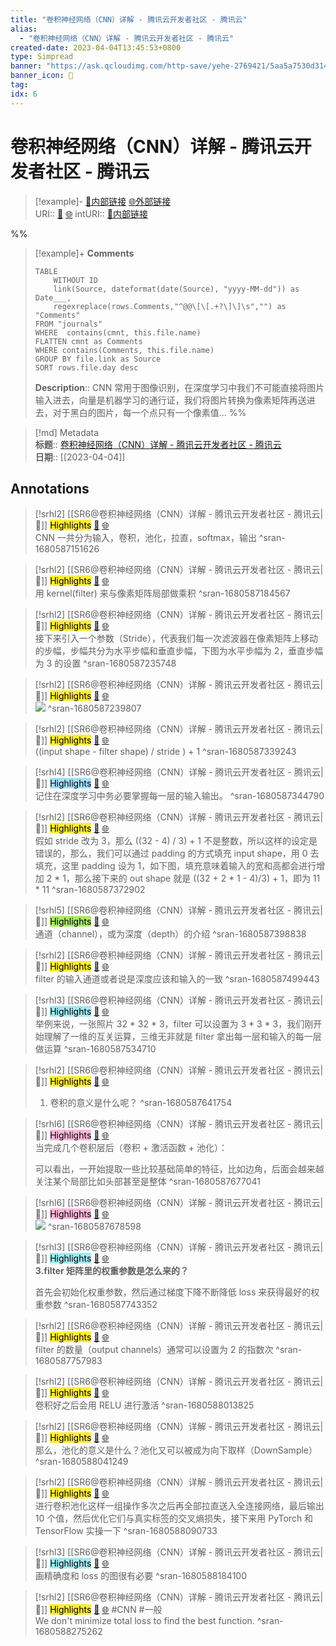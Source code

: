 ```yaml
---
title: "卷积神经网络（CNN）详解 - 腾讯云开发者社区 - 腾讯云"
alias: 
  - "卷积神经网络（CNN）详解 - 腾讯云开发者社区 - 腾讯云"
created-date: 2023-04-04T13:45:53+0800
type: Simpread
banner: "https://ask.qcloudimg.com/http-save/yehe-2769421/5aa5a7530d31478824f4f0cb5c724f94.jpeg?imageView2/2/w/2560/h/7000 "
banner_icon: 🔖
tag: 
idx: 6
---
```


# 卷积神经网络（CNN）详解 - 腾讯云开发者社区 - 腾讯云

> [!example]- [🧷内部链接](<http://localhost:7026/unread/6>) [🌐外部链接](<https://cloud.tencent.com/developer/article/1860520>)    
> URI:: [🧷](<http://localhost:7026/unread/6>) [🌐](<https://cloud.tencent.com/developer/article/1860520>) 
> intURI:: [🧷内部链接](<http://localhost:7026/reading/6>)

%%
> [!example]+ **Comments**  
> ```dataview
> TABLE 
>     WITHOUT ID
>     link(Source, dateformat(date(Source), "yyyy-MM-dd")) as Date___, 
>     regexreplace(rows.Comments,"^@@\[\[.+?\]\]\s","") as "Comments"
> FROM "journals"
> WHERE  contains(cmnt, this.file.name)
> FLATTEN cmnt as Comments
> WHERE contains(Comments, this.file.name)
> GROUP BY file.link as Source
> SORT rows.file.day desc
> ```
>  **Description**:: CNN 常用于图像识别，在深度学习中我们不可能直接将图片输入进去，向量是机器学习的通行证，我们将图片转换为像素矩阵再送进去，对于黑白的图片，每一个点只有一个像素值...
%%

> [!md] Metadata  
> **标题**:: [卷积神经网络（CNN）详解 - 腾讯云开发者社区 - 腾讯云](https://cloud.tencent.com/developer/article/1860520)  
> **日期**:: [[2023-04-04]]  

## Annotations


> [!srhl2] [[SR6@卷积神经网络（CNN）详解 - 腾讯云开发者社区 - 腾讯云|📄]] <mark style="background-color: #ffeb3b">Highlights</mark> [🧷](<http://localhost:7026/unread/6#id=1680587151626>) [🌐](<http://localhost:7026/reading/6#id=1680587151626>)   
> CNN 一共分为输入，卷积，池化，拉直，softmax，输出
> ^sran-1680587151626
 
> [!srhl2] [[SR6@卷积神经网络（CNN）详解 - 腾讯云开发者社区 - 腾讯云|📄]] <mark style="background-color: #ffeb3b">Highlights</mark> [🧷](<http://localhost:7026/unread/6#id=1680587184567>) [🌐](<http://localhost:7026/reading/6#id=1680587184567>)   
> 用 kernel(filter) 来与像素矩阵局部做乘积
> ^sran-1680587184567
 
> [!srhl2] [[SR6@卷积神经网络（CNN）详解 - 腾讯云开发者社区 - 腾讯云|📄]] <mark style="background-color: #ffeb3b">Highlights</mark> [🧷](<http://localhost:7026/unread/6#id=1680587235748>) [🌐](<http://localhost:7026/reading/6#id=1680587235748>)   
> 接下来引入一个参数（Stride），代表我们每一次滤波器在像素矩阵上移动的步幅，步幅共分为水平步幅和垂直步幅，下图为水平步幅为 2，垂直步幅为 3 的设置
> ^sran-1680587235748
 
> [!srhl2] [[SR6@卷积神经网络（CNN）详解 - 腾讯云开发者社区 - 腾讯云|📄]] <mark style="background-color: #ffeb3b">Highlights</mark> [🧷](<http://localhost:7026/unread/6#id=1680587239807>) [🌐](<http://localhost:7026/reading/6#id=1680587239807>)   
> ![](https://ask.qcloudimg.com/http-save/yehe-2769421/4b8820eea28b343261001cae3eca3f79.jpeg?imageView2/2/w/2560/h/7000)
> ^sran-1680587239807
 
> [!srhl2] [[SR6@卷积神经网络（CNN）详解 - 腾讯云开发者社区 - 腾讯云|📄]] <mark style="background-color: #ffeb3b">Highlights</mark> [🧷](<http://localhost:7026/unread/6#id=1680587339243>) [🌐](<http://localhost:7026/reading/6#id=1680587339243>)   
> ((input shape - filter shape) / stride ) + 1
> ^sran-1680587339243
 
> [!srhl4] [[SR6@卷积神经网络（CNN）详解 - 腾讯云开发者社区 - 腾讯云|📄]] <mark style="background-color: #a1e0ff">Highlights</mark> [🧷](<http://localhost:7026/unread/6#id=1680587344790>) [🌐](<http://localhost:7026/reading/6#id=1680587344790>)   
> 记住在深度学习中务必要掌握每一层的输入输出。
> ^sran-1680587344790
 
> [!srhl2] [[SR6@卷积神经网络（CNN）详解 - 腾讯云开发者社区 - 腾讯云|📄]] <mark style="background-color: #ffeb3b">Highlights</mark> [🧷](<http://localhost:7026/unread/6#id=1680587372902>) [🌐](<http://localhost:7026/reading/6#id=1680587372902>)   
> 假如 stride 改为 3，那么 ((32 - 4) / 3) + 1 不是整数，所以这样的设定是错误的，那么，我们可以通过 padding 的方式填充 input shape，用 0 去填充，这里 padding 设为 1，如下图，填充意味着输入的宽和高都会进行增加 2 * 1，那么接下来的 out shape 就是 ((32 + 2 * 1 - 4)/3) + 1，即为 11 * 11
> ^sran-1680587372902
 
> [!srhl5] [[SR6@卷积神经网络（CNN）详解 - 腾讯云开发者社区 - 腾讯云|📄]] <mark style="background-color: #a8ea68">Highlights</mark> [🧷](<http://localhost:7026/unread/6#id=1680587398838>) [🌐](<http://localhost:7026/reading/6#id=1680587398838>)   
> 通道（channel），或为深度（depth）的介绍
> ^sran-1680587398838
 
> [!srhl2] [[SR6@卷积神经网络（CNN）详解 - 腾讯云开发者社区 - 腾讯云|📄]] <mark style="background-color: #ffeb3b">Highlights</mark> [🧷](<http://localhost:7026/unread/6#id=1680587499443>) [🌐](<http://localhost:7026/reading/6#id=1680587499443>)   
> filter 的输入通道或者说是深度应该和输入的一致
> ^sran-1680587499443
 
> [!srhl3] [[SR6@卷积神经网络（CNN）详解 - 腾讯云开发者社区 - 腾讯云|📄]] <mark style="background-color: #a2e9f2">Highlights</mark> [🧷](<http://localhost:7026/unread/6#id=1680587534710>) [🌐](<http://localhost:7026/reading/6#id=1680587534710>)   
> 举例来说，一张照片 32 * 32 * 3，filter 可以设置为 3 * 3 * 3，我们刚开始理解了一维的互关运算，三维无非就是 filter 拿出每一层和输入的每一层做运算
> ^sran-1680587534710
 
> [!srhl2] [[SR6@卷积神经网络（CNN）详解 - 腾讯云开发者社区 - 腾讯云|📄]] <mark style="background-color: #ffeb3b">Highlights</mark> [🧷](<http://localhost:7026/unread/6#id=1680587641754>) [🌐](<http://localhost:7026/reading/6#id=1680587641754>)   
> 1. 卷积的意义是什么呢？
> ^sran-1680587641754
 
> [!srhl6] [[SR6@卷积神经网络（CNN）详解 - 腾讯云开发者社区 - 腾讯云|📄]] <mark style="background-color: #ffb7da">Highlights</mark> [🧷](<http://localhost:7026/unread/6#id=1680587677041>) [🌐](<http://localhost:7026/reading/6#id=1680587677041>)   
> 当完成几个卷积层后（卷积 + 激活函数 + 池化）：
> 
> 可以看出，一开始提取一些比较基础简单的特征，比如边角，后面会越来越关注某个局部比如头部甚至是整体
> ^sran-1680587677041
 
> [!srhl6] [[SR6@卷积神经网络（CNN）详解 - 腾讯云开发者社区 - 腾讯云|📄]] <mark style="background-color: #ffb7da">Highlights</mark> [🧷](<http://localhost:7026/unread/6#id=1680587678598>) [🌐](<http://localhost:7026/reading/6#id=1680587678598>)   
> ![](https://ask.qcloudimg.com/http-save/yehe-2769421/5802758827b13477f3adbdd31842cd01.jpeg)
> ^sran-1680587678598
 
> [!srhl3] [[SR6@卷积神经网络（CNN）详解 - 腾讯云开发者社区 - 腾讯云|📄]] <mark style="background-color: #a2e9f2">Highlights</mark> [🧷](<http://localhost:7026/unread/6#id=1680587743352>) [🌐](<http://localhost:7026/reading/6#id=1680587743352>)   
> **3.filter 矩阵里的权重参数是怎么来的？**
> 
> 首先会初始化权重参数，然后通过梯度下降不断降低 loss 来获得最好的权重参数
> ^sran-1680587743352
 
> [!srhl2] [[SR6@卷积神经网络（CNN）详解 - 腾讯云开发者社区 - 腾讯云|📄]] <mark style="background-color: #ffeb3b">Highlights</mark> [🧷](<http://localhost:7026/unread/6#id=1680587757983>) [🌐](<http://localhost:7026/reading/6#id=1680587757983>)   
> filter 的数量（output channels）通常可以设置为 2 的指数次
> ^sran-1680587757983
 
> [!srhl2] [[SR6@卷积神经网络（CNN）详解 - 腾讯云开发者社区 - 腾讯云|📄]] <mark style="background-color: #ffeb3b">Highlights</mark> [🧷](<http://localhost:7026/unread/6#id=1680588013825>) [🌐](<http://localhost:7026/reading/6#id=1680588013825>)   
> 卷积好之后会用 RELU 进行激活
> ^sran-1680588013825
 
> [!srhl2] [[SR6@卷积神经网络（CNN）详解 - 腾讯云开发者社区 - 腾讯云|📄]] <mark style="background-color: #ffeb3b">Highlights</mark> [🧷](<http://localhost:7026/unread/6#id=1680588041249>) [🌐](<http://localhost:7026/reading/6#id=1680588041249>)   
> 那么，池化的意义是什么？池化又可以被成为向下取样（DownSample）
> ^sran-1680588041249
 
> [!srhl2] [[SR6@卷积神经网络（CNN）详解 - 腾讯云开发者社区 - 腾讯云|📄]] <mark style="background-color: #ffeb3b">Highlights</mark> [🧷](<http://localhost:7026/unread/6#id=1680588090733>) [🌐](<http://localhost:7026/reading/6#id=1680588090733>)   
> 进行卷积池化这样一组操作多次之后再全部拉直送入全连接网络，最后输出 10 个值，然后优化它们与真实标签的交叉熵损失，接下来用 PyTorch 和 TensorFlow 实操一下
> ^sran-1680588090733
 
> [!srhl3] [[SR6@卷积神经网络（CNN）详解 - 腾讯云开发者社区 - 腾讯云|📄]] <mark style="background-color: #a2e9f2">Highlights</mark> [🧷](<http://localhost:7026/unread/6#id=1680588184100>) [🌐](<http://localhost:7026/reading/6#id=1680588184100>)   
> 画精确度和 loss 的图很有必要
> ^sran-1680588184100
 
> [!srhl2] [[SR6@卷积神经网络（CNN）详解 - 腾讯云开发者社区 - 腾讯云|📄]] <mark style="background-color: #ffeb3b">Highlights</mark> [🧷](<http://localhost:7026/unread/6#id=1680588275262>) [🌐](<http://localhost:7026/reading/6#id=1680588275262>) #CNN #一般   
> We don't minimize total loss to find the best function.
> ^sran-1680588275262
 
 